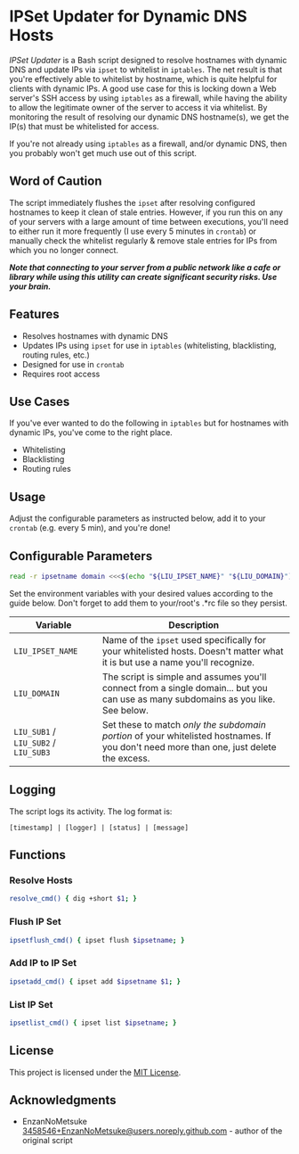 # IPSet Updater for Dynamic DNS Hosts

*IPSet Updater* is a Bash script designed to resolve hostnames with dynamic DNS and update IPs via `ipset` to whitelist in `iptables`. The net result is that you're effectively able to whitelist by hostname, which is quite helpful for clients with dynamic IPs. A good use case for this is locking down a Web server's SSH access by using `iptables` as a firewall, while having the ability to allow the legitimate owner of the server to access it via whitelist. By monitoring the result of resolving our dynamic DNS hostname(s), we get the IP(s) that must be whitelisted for access.

If you're not already using `iptables` as a firewall, and/or dynamic DNS, then you probably won't get much use out of this script.

## Word of Caution

The script immediately flushes the `ipset` after resolving configured hostnames to keep it clean of stale entries. However, if you run this on any of your servers with a large amount of time between executions, you'll need to either run it more frequently (I use every 5 minutes in `crontab`) or manually check the whitelist regularly & remove stale entries for IPs from which you no longer connect.

***Note that connecting to your server from a public network like a cafe or library while using this utility can create significant security risks. Use your brain.***

## Features

- Resolves hostnames with dynamic DNS
- Updates IPs using `ipset` for use in `iptables` (whitelisting, blacklisting, routing rules, etc.)
- Designed for use in `crontab`
- Requires root access

## Use Cases

If you've ever wanted to do the following in `iptables` but for hostnames with dynamic IPs, you've come to the right place.

- Whitelisting
- Blacklisting
- Routing rules

## Usage

Adjust the configurable parameters as instructed below, add it to your `crontab` (e.g. every 5 min), and you're done!

## Configurable Parameters

```bash
read -r ipsetname domain <<<$(echo "${LIU_IPSET_NAME}" "${LIU_DOMAIN}") && read -a subdomains <<< "${LIU_SUB1} ${LIU_SUB2} ${LIU_SUB3}"
```

Set the environment variables with your desired values according to the guide below. Don't forget to add them to your/root's .*rc file so they persist.

| Variable                              | Description                                                                                                                             |
| ------------------------------------- | --------------------------------------------------------------------------------------------------------------------------------------- |
| `LIU_IPSET_NAME`                      | Name of the `ipset` used specifically for your whitelisted hosts. Doesn't matter what it is but use a name you'll recognize.            |
| `LIU_DOMAIN`                          | The script is simple and assumes you'll connect from a single domain... but you can use as many subdomains as you like. See below.      |
| `LIU_SUB1` / `LIU_SUB2` / `LIU_SUB3`  | Set these to match *only the subdomain portion* of your whitelisted hostnames. If you don't need more than one, just delete the excess. |

## Logging

The script logs its activity. The log format is:

```text
[timestamp] | [logger] | [status] | [message]
```

## Functions

### Resolve Hosts

```bash
resolve_cmd() { dig +short $1; }
```

### Flush IP Set

```bash
ipsetflush_cmd() { ipset flush $ipsetname; }
```

### Add IP to IP Set

```bash
ipsetadd_cmd() { ipset add $ipsetname $1; }
```

### List IP Set

```bash
ipsetlist_cmd() { ipset list $ipsetname; }
```

## License

This project is licensed under the [MIT License](LICENSE).

## Acknowledgments

- EnzanNoMetsuke <3458546+EnzanNoMetsuke@users.noreply.github.com> - author of the original script